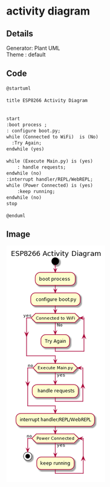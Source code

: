 # activity diagram

## Details
Generator: Plant UML  
Theme : default 

## Code

```plantuml
@startuml

title ESP8266 Activity Diagram 


start
:boot process ;
: configure boot.py;
while (Connected to WiFi)  is (No)
  :Try Again;
endwhile (yes)

while (Execute Main.py) is (yes)
    : handle requests;
endwhile (no)
:interrupt handler/REPL/WebREPL;
while (Power Connected) is (yes)
    :keep running;
endwhile (no)
stop

@enduml
```

## Image

![Activity Diagram](activity.png)